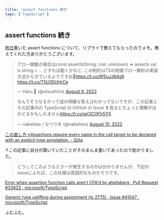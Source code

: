 ```yaml
---
title: 'assert functions 続き'
tags: ['TypeScript']
---
```


## assert functions 続き

[昨日](/posts/2022-08-09)書いた assert functions について、リプライで教えてもらったのでメモ。教えてくれた方ありがとうございます。

<blockquote class="twitter-tweet" data-partner="tweetdeck"><p lang="ja" dir="ltr">アロー関数の場合はconst assertIsString: (val: unknown) =&gt; asserts val is string = ... とすれば動くかなと. この制約はTSの制御フロー解析の実装方法からきているようですね👀<a href="https://t.co/Rf5uJJ84g9">https://t.co/Rf5uJJ84g9</a> <a href="https://t.co/T5U35UHrCe">https://t.co/T5U35UHrCe</a></p>&mdash; Haru. (@utsushiiro) <a href="https://twitter.com/utsushiiro/status/1557045324916862977?ref_src=twsrc%5Etfw">August 9, 2022</a></blockquote>

<blockquote class="twitter-tweet" data-partner="tweetdeck"><p lang="ja" dir="ltr">なんでそうなるかって話の明確な答えはわかってないですが、この記事とその記事内の TypeScript の GitHub の Issue を見るとちょっと理解がはかどるかもしれません<a href="https://t.co/wCICOFh5YX">https://t.co/wCICOFh5YX</a></p>&mdash; nabeliwo / なべりを (@nabeliwo) <a href="https://twitter.com/nabeliwo/status/1557293330903416835?ref_src=twsrc%5Etfw">August 10, 2022</a></blockquote>

[この直し方→Assertions require every name in the call target to be declared with an explicit type annotation\. \- Qiita](https://qiita.com/suin/items/e226c42a19e1ddd39d05)

↑この記事に自分が躓いていたことがそのまんま書いてあったので助かりました。

> どうしてこのようなエラーが発生するのかは分かりませんが、下記のissueによれば、この仕様は意図的なものだそうです。

[Error when assertion function calls aren't CFA'd by ahejlsberg · Pull Request \#33622 · microsoft/TypeScript](https://github.com/microsoft/TypeScript/pull/33622)

[Generic type uplifting during assignment \(ts 2775\) · Issue \#41047 · microsoft/TypeScript](https://github.com/microsoft/TypeScript/issues/41047#issuecomment-707231812)

ふむふむ。
